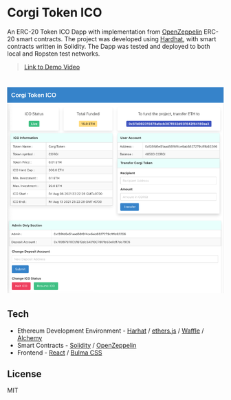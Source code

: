 # Corgi Token ICO
An ERC-20 Token ICO Dapp with implementation from [OpenZeppelin](https://openzeppelin.com) ERC-20 smart contracts. The project was developed using [Hardhat](https://hardhat.org), with smart contracts written in Solidity. The Dapp was tested and deployed to both local and Ropsten test networks.

> [Link to Demo Video](https://youtu.be/UTTg1AYhQ_Q)

# ![corgi-ico-token](./documentations/screenshots/screenshot_1.png)

## Tech
- Ethereum Development Environment - [Harhat](https://hardhat.org) / [ethers.js](https://docs.ethers.io/v5/) / [Waffle](https://ethereum-waffle.readthedocs.io/en/latest/index.html) / [Alchemy](https://www.alchemy.com/)
- Smart Contracts - [Solidity](https://docs.soliditylang.org/en/v0.8.6/) / [OpenZeppelin](https://openzeppelin.com)
- Frontend - [React](https://reactjs.org) / [Bulma CSS](https://bulma.io)

## License
MIT